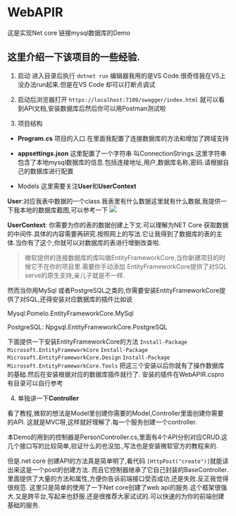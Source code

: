 <!--
 * @Author: Zhangqilei
 * @Date: 2022-03-04 21:22:32
 * @LastEditors: Zhangqilei
 * @LastEditTime: 2022-03-07 16:59:22
 * @Description: 
 * 
-->
# WebAPIR
这是实现Net core 链接mysql数据库的Demo

## 这里介绍一下该项目的一些经验.
1. 启动
进入目录后执行 `dotnet run`
编辑器我用的是VS Code.很奇怪我在VS上没办法run起来.但是在VS Code 却可以打断点调试

2. 启动后浏览器打开 `https://localhost:7109/swagger/index.html`
就可以看到API文档,安装数据库后然后你可以用Postman测试啦

3. 项目结构
 - **Program.cs**
 项目的入口.在里面我配置了连接数据库的方法和增加了跨域支持

 - **appsettings.json**
这里配置了一个字符串 叫ConnectionStrings.这里字符串包含了本地mysql数据库的信息.包括连接地址,用户,数据库名称,密码.请根据自己的数据库进行配置

- Models
这里需要关注**User**和**UserContext**


**User**:对应我表中数据的一个class.我表里有什么数据这里就有什么数据,我提供一下我本地的数据库截图,可以参考一下
![](https://s2.loli.net/2022/03/07/J4RgEuDzHoc2keO.jpg)

**UserContext**: 你需要为你的表的数据创建上下文.可以理解为NET Core 获取数据的中间件.具体的内容需要再研究.按照网上的写法.它让我得到了数据库的表的主体.当你有了这个,你就可以对数据库的表进行增删改查啦.

> 微软提供的连接数据库的库叫做EntityFrameworkCore,当你新建项目的时候它不在你的项目里.需要你手动添加
EntityFrameworkCore提供了对SQL serve的原生支持,亲儿子就是不一样.

然而当你用MySql 或者PostgreSQL之类的,你需要安装EntityFrameworkCore提供了对SQL,还得安装对应数据库的插件比如说

Mysql:Pomelo.EntityFrameworkCore.MySql

PostgreSQL: Npgsql.EntityFrameworkCore.PostgreSQL 

下面提供一下安装EntityFrameworkCore的方法
`Install-Package Microsoft.EntityFrameworkCore`
`Install-Package Microsoft.EntityFrameworkCore.Design`
`Install-Package Microsoft.EntityFrameworkCore.Tools`
把这三个安装以后你就有了操作数据库的基础.然后在安装根据对应的数据库插件就行了.
安装的插件在WebAPIR.cspro有目录可以自行参考

4. 单独讲一下**Controller**

看了教程,微软的想法是Model里创建你需要的Model,Controller里面创建你需要的API.
这就是MVC呀,这样就好理解了.每一个服务创建一个controller.

本Demo的用到的控制器是PersonController.cs,里面有4个API分别对应CRUD.这几个接口写的比较简单,验证什么的也没加.,写法也是安装微软官方的教程来的.

但是.net core 创建API的方法真是简单明了,看代码
`[HttpPost("create")]`就能读出来这是一个post的创建方法.
而且它控制器继承了它自己封装的BaseController.里面提供了大量的方法和属性,方便你告诉前端接口受否成功,还是失败.反正我觉得很规范.
这里只是简单的使用了一下Net core创建了web api的服务.这个框架很强大.又是跨平台,写起来也舒服.还是很推荐大家试试的.可以快速的为你的前端创建基础的服务.



 
